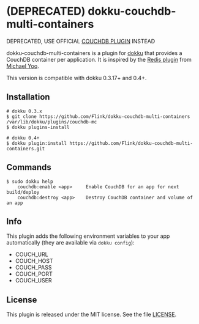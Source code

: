 # (DEPRECATED) dokku-couchdb-multi-containers

DEPRECATED, USE OFFICIAL [COUCHDB PLUGIN](https://github.com/dokku/dokku-couchdb) INSTEAD

dokku-couchdb-multi-containers is a plugin for [dokku][dokku] that provides a CouchDB container per application. It is inspired by the [Redis plugin][redis_plugin] from [Michael Yoo][sekjun9878].

This version is compatible with dokku 0.3.17+ and 0.4+.

## Installation

```shell
# dokku 0.3.x
$ git clone https://github.com/Flink/dokku-couchdb-multi-containers /var/lib/dokku/plugins/couchdb-mc
$ dokku plugins-install

# dokku 0.4+
$ dokku plugin:install https://github.com/Flink/dokku-couchdb-multi-containers.git
```

## Commands
```
$ sudo dokku help
    couchdb:enable <app>     Enable CouchDB for an app for next build/deploy
    couchdb:destroy <app>    Destroy CouchDB container and volume of an app
```

## Info
This plugin adds the following environment variables to your app automatically (they are available via `dokku config`):

* COUCH\_URL
* COUCH\_HOST
* COUCH\_PASS
* COUCH\_PORT
* COUCH\_USER

## License

This plugin is released under the MIT license. See the file [LICENSE](LICENSE).

[dokku]: https://github.com/progrium/dokku
[redis_plugin]: https://github.com/sekjun9878/dokku-redis-plugin
[sekjun9878]: https://github.com/sekjun9878
